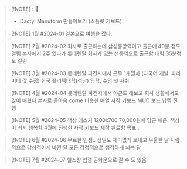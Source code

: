 
> [!NOTE] : 🥅
> - Dactyl Manuform 만들어보기 (스플릿 키보드)



> [!NOTE] 1월 #2024-01
> 일본으로 여행을 갔다.


> [!NOTE] 2월 #2024-02
> 회사로 출근하는데 삼성중앙역이고 출근에 40분 정도 걸림
> 본사에서 2주 있다가 롯데렌탈 회사가 있는 선릉역으로 출근함 
> 대략 35분정도 걸림


> [!NOTE] 3월 #2024-03
> 롯데렌탈 파견지에서 근무 1개월차 (다국어 개발, 파라미터 값 수정)
> 한국 폴리텍대학(성남) 입학, 수업 
> 첫 자취 


> [!NOTE] 4월 #2024-04
> 롯데렌탈 파견지에서 야근도 해보고 회사 생활에서도 많이 배웠다 
> 본사로 돌아옴
> corne 비슷한 배열 자작 키보드 MUC 보드 납뗌 진행
>



> [!NOTE] 5월 #2024-05
> 책상 데스커 1200x700 70,000원에 당근 해옴. 책상이 커서 행복함
> 4월에 진행한 자작 키보드 제작 완료함
> 목표 : 



> [!NOTE] 6월 #2024-06
> 무료한 인생.. 생일도 재미없게 보내고 우울한 달 사람적으로 감성적이게 바뀐 달
> 모든 감정적으로 생각하게 되는 달



> [!NOTE] 7월 #2024-07
> 헬스장 입갤 공화문으로 갈 수 도 있음
